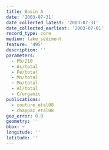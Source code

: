 ```yaml
---
title: Basin A
date: '2003-07-31'
date_collected_latest: '2003-07-31'
date_collected_earliest: '2003-07-01'
record_type: core
medium: lake_sediment
feature: '495'
description: ''
parameters:
  - Pb/210
  - As/total
  - Fe/total
  - Mn/total
  - Mo/total
  - Al/total
  - C/organic
publications:
  - couture_etal08
  - chappaz_etal08
geo_error: 0.0
geometry: ''
bbox: ~
longitude: ''
latitude: ''
---
```

